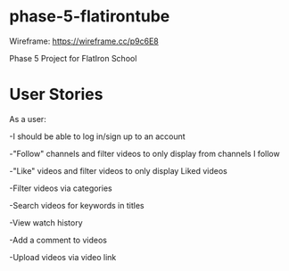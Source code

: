 # phase-5-flatirontube

Wireframe: https://wireframe.cc/p9c6E8

Phase 5 Project for FlatIron School

# User Stories

As a user: 

-I should be able to log in/sign up to an account

-"Follow" channels and filter videos to only display from channels I follow

-"Like" videos and filter videos to only display Liked videos

-Filter videos via categories

-Search videos for keywords in titles

-View watch history

-Add a comment to videos

-Upload videos via video link
